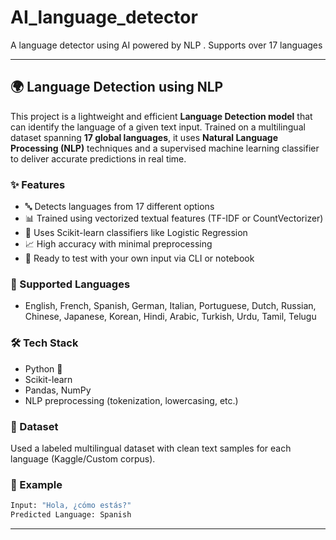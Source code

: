 # AI_language_detector
A language detector using AI powered by NLP . Supports over 17 languages 


---

## 🌍 Language Detection using NLP

This project is a lightweight and efficient **Language Detection model** that can identify the language of a given text input. Trained on a multilingual dataset spanning **17 global languages**, it uses **Natural Language Processing (NLP)** techniques and a supervised machine learning classifier to deliver accurate predictions in real time.

### ✨ Features

* 🔤 Detects languages from 17 different options
* 📊 Trained using vectorized textual features (TF-IDF or CountVectorizer)
* 🤖 Uses Scikit-learn classifiers like Logistic Regression
* 📈 High accuracy with minimal preprocessing
* 🧪 Ready to test with your own input via CLI or notebook

### 🧠 Supported Languages

* English, French, Spanish, German, Italian, Portuguese, Dutch, Russian, Chinese, Japanese, Korean, Hindi, Arabic, Turkish, Urdu, Tamil, Telugu

### 🛠 Tech Stack

* Python 🐍
* Scikit-learn
* Pandas, NumPy
* NLP preprocessing (tokenization, lowercasing, etc.)


### 📁 Dataset

Used a labeled multilingual dataset with clean text samples for each language (Kaggle/Custom corpus).

### 📌 Example

```python
Input: "Hola, ¿cómo estás?"
Predicted Language: Spanish
```

---



